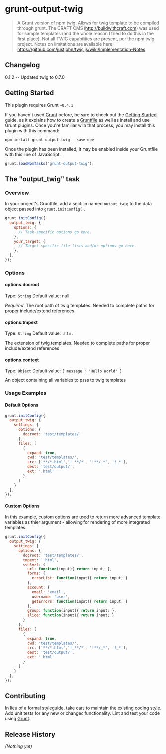 # grunt-output-twig

> A Grunt version of npm twig. Allows for twig template to be compiled through grunt. The CRAFT CMS (http://buildwithcraft.com) was used for sample templates (and the whole reason I tried to do this in the first place). Not all TWIG capabilities are present, per the npm twig project. Notes on limitations are available here: https://github.com/justjohn/twig.js/wiki/Implementation-Notes

## Changelog
0.1.2 -- Updated twig to 0.7.0

## Getting Started
This plugin requires Grunt `~0.4.1`

If you haven't used [Grunt](http://gruntjs.com/) before, be sure to check out the [Getting Started](http://gruntjs.com/getting-started) guide, as it explains how to create a [Gruntfile](http://gruntjs.com/sample-gruntfile) as well as install and use Grunt plugins. Once you're familiar with that process, you may install this plugin with this command:

```shell
npm install grunt-output-twig --save-dev
```

Once the plugin has been installed, it may be enabled inside your Gruntfile with this line of JavaScript:

```js
grunt.loadNpmTasks('grunt-output-twig');
```

## The "output_twig" task

### Overview
In your project's Gruntfile, add a section named `output_twig` to the data object passed into `grunt.initConfig()`.

```js
grunt.initConfig({
  output_twig: {
    options: {
      // Task-specific options go here.
    },
    your_target: {
      // Target-specific file lists and/or options go here.
    },
  },
});
```

### Options

#### options.docroot
Type: `String`
Default value: null

*Required*. The root path of twig templates. Needed to complete paths for proper include/extend references

#### options.tmpext
Type: `String`
Default value: `.html`

The extension of twig templates. Needed to complete paths for proper include/extend references

#### options.context
Type: `Object`
Default value: `{ message : "Hello World" }`

An object containing all variables to pass to twig templates

### Usage Examples

#### Default Options

```js
grunt.initConfig({
  output_twig: {
    settings: {
      options: {
        docroot: 'test/templates/'
      },
      files: [
        {
          expand: true,
          cwd: 'test/templates/',
          src: ['**/*.html','!_**/*', '!**/_*', '!_*'],
          dest: 'test/output/',
          ext: '.html'
        }
      ]
    }
  },
});
```

#### Custom Options
In this example, custom options are used to return more advanced template variables as thier argument - allowing for rendering of more integrated templates.

```js
grunt.initConfig({
  output_twig: {
    settings: {
      options: {
        docroot: 'test/templates/',
        tmpext: '.html',
        context: {
          url: function(input){ return input; },
          forms: {
            errorList: function(input){ return input; }
          },
          account: {
            email: 'email',
            username: 'user',
            getErrors: function(input){ return input; }
          },
          group: function(input){ return input; },
          slice: function(input){ return input; }
        }
      },
      files: [
        {
          expand: true,
          cwd: 'test/templates/',
          src: ['**/*.html','!_**/*', '!**/_*', '!_*'],
          dest: 'test/output/',
          ext: '.html'
        }
      ]
    }
  },
});
```

## Contributing
In lieu of a formal styleguide, take care to maintain the existing coding style. Add unit tests for any new or changed functionality. Lint and test your code using [Grunt](http://gruntjs.com/).

## Release History
_(Nothing yet)_
